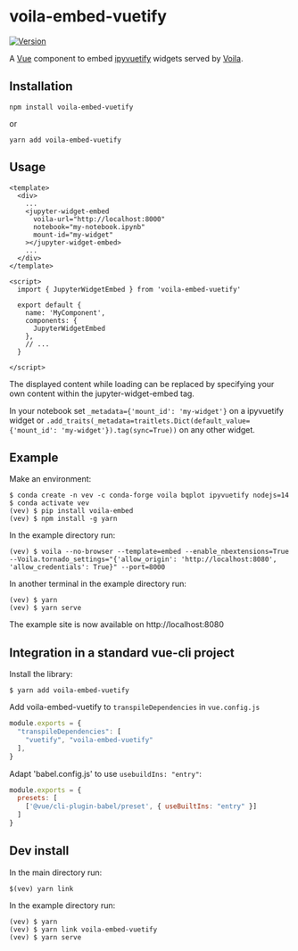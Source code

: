 voila-embed-vuetify
===================

[![Version](https://img.shields.io/npm/v/voila-embed-vuetify.svg)](https://www.npmjs.com/package/voila-embed-vuetify)

A [Vue](https://vuejs.org/) component to embed [ipyvuetify](https://github.com/mariobuikhuizen/ipyvuetify)
widgets served by [Voila](https://github.com/voila-dashboards/voilà).

Installation
------------

```
npm install voila-embed-vuetify
```
or
```
yarn add voila-embed-vuetify
```

Usage
-----

```vue
<template>
  <div>
    ...
    <jupyter-widget-embed
      voila-url="http://localhost:8000"
      notebook="my-notebook.ipynb"
      mount-id="my-widget"
    ></jupyter-widget-embed>
    ...
  </div>
</template>

<script>
  import { JupyterWidgetEmbed } from 'voila-embed-vuetify'

  export default {
    name: 'MyComponent',
    components: {
      JupyterWidgetEmbed
    },
    // ...
  }

</script>
```

The displayed content while loading can be replaced by specifying your own content within the
jupyter-widget-embed tag.

In your notebook set `_metadata={'mount_id': 'my-widget'}` on a ipyvuetify widget or
`.add_traits(_metadata=traitlets.Dict(default_value={'mount_id': 'my-widget'}).tag(sync=True))` on
any other widget.


Example
-------

Make an environment:
```
$ conda create -n vev -c conda-forge voila bqplot ipyvuetify nodejs=14
$ conda activate vev
(vev) $ pip install voila-embed
(vev) $ npm install -g yarn
```

In the example directory run:
```
(vev) $ voila --no-browser --template=embed --enable_nbextensions=True --Voila.tornado_settings="{'allow_origin': 'http://localhost:8080', 'allow_credentials': True}" --port=8000
```

In another terminal in the example directory run:
```
(vev) $ yarn
(vev) $ yarn serve
```

The example site is now available on http://localhost:8080

Integration in a standard vue-cli project
-----------------------------------------

Install the library:
```
$ yarn add voila-embed-vuetify
```

Add voila-embed-vuetify to `transpileDependencies` in `vue.config.js`
```javascript
module.exports = {
  "transpileDependencies": [
    "vuetify", "voila-embed-vuetify"
  ],
}
```

Adapt 'babel.config.js' to use `usebuildIns: "entry"`:
```javascript
module.exports = {
  presets: [
    ['@vue/cli-plugin-babel/preset', { useBuiltIns: "entry" }]
  ]
}
```

Dev install
-----------
In the main directory run:
```
$(vev) yarn link
```

In the example directory run:
```
(vev) $ yarn
(vev) $ yarn link voila-embed-vuetify
(vev) $ yarn serve
```
